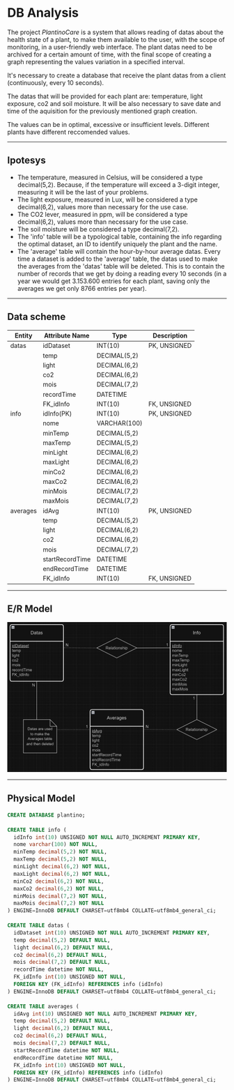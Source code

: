 # DB Analysis
The project *PlantinoCare* is a system that allows reading of datas about the health state of a plant, to make them available to the user, with the scope of monitoring, in a user-friendly web interface.
The plant datas need to be archived for a certain amount of time, with the final scope of creating a graph representing the values variation in a specified interval.

It's necessary to create a database that receive the plant datas from a client (continuously, every 10 seconds).

The datas that will be provided for each plant are: temperature, light exposure, co2 and soil moisture. It will be also necessary to save date and time of the aquisition for the previously mentioned graph creation.

The values can be in optimal, excessive or insufficient levels. Different plants have different reccomended values. 

---
## Ipotesys
- The temperature, measured in Celsius, will be considered a type decimal(5,2). Because, if the temperature will exceed a 3-digit integer, measuring it will be the last of your problems.
- The light exposure, measured in Lux, will be considered a type decimal(6,2), values more than necessary for the use case.
- The CO2 lever, measured in ppm, will be considered a type decimal(6,2), values more than necessary for the use case.
- The soil moisture will be considered a type decimal(7,2).
- The 'info' table will be a typological table, containing the info regarding the optimal dataset, an ID to identify uniquely the plant and the name.
- The 'average' table will contain the hour-by-hour average datas. Every time a dataset is added to the 'average' table, the datas used to make the averages from the 'datas' table will be deleted. This is to contain the number of records that we get by doing a reading every 10 seconds (in a year we would get 3.153.600 entries for each plant, saving only the averages we get only 8766 entries per year).

---
## Data scheme

| Entity  | Attribute Name | Type | Description|
| -------- | -------- | -------- | -------- |
| datas | idDataset | INT(10) | PK, UNSIGNED|
|  | temp | DECIMAL(5,2) | |
|  | light | DECIMAL(6,2) | |
|  | co2 | DECIMAL(6,2) | |
|  | mois | DECIMAL(7,2) | |
|  | recordTime | DATETIME | |
|  | FK_idInfo | INT(10) | FK, UNSIGNED |
| info  | idInfo(PK) | INT(10) | PK, UNSIGNED|
|  | nome | VARCHAR(100) | |
|  | minTemp | DECIMAL(5,2) | |
|  | maxTemp | DECIMAL(5,2) | |
|  | minLight | DECIMAL(6,2) | |
|  | maxLight | DECIMAL(6,2) | |
|  | minCo2 | DECIMAL(6,2) | |
|  | maxCo2 | DECIMAL(6,2) | |
|  | minMois | DECIMAL(7,2) | |
|  | maxMois | DECIMAL(7,2) | |
| averages | idAvg | INT(10) | PK, UNSIGNED|
|  | temp | DECIMAL(5,2) | |
|  | light | DECIMAL(6,2) | |
|  | co2 | DECIMAL(6,2) | |
|  | mois | DECIMAL(7,2) | |
|  | startRecordTime | DATETIME | |
|  | endRecordTime | DATETIME | |
|  | FK_idInfo | INT(10) | FK, UNSIGNED |

---
## E/R Model 
![E-R](Images/E-R.png)

---
## Physical Model 

```SQL
CREATE DATABASE plantino;

CREATE TABLE info (
  idInfo int(10) UNSIGNED NOT NULL AUTO_INCREMENT PRIMARY KEY,
  nome varchar(100) NOT NULL,
  minTemp decimal(5,2) NOT NULL,
  maxTemp decimal(5,2) NOT NULL,
  minLight decimal(6,2) NOT NULL,
  maxLight decimal(6,2) NOT NULL,
  minCo2 decimal(6,2) NOT NULL,
  maxCo2 decimal(6,2) NOT NULL,
  minMois decimal(7,2) NOT NULL,
  maxMois decimal(7,2) NOT NULL
) ENGINE=InnoDB DEFAULT CHARSET=utf8mb4 COLLATE=utf8mb4_general_ci;

CREATE TABLE datas (
  idDataset int(10) UNSIGNED NOT NULL AUTO_INCREMENT PRIMARY KEY,
  temp decimal(5,2) DEFAULT NULL,
  light decimal(6,2) DEFAULT NULL,
  co2 decimal(6,2) DEFAULT NULL,
  mois decimal(7,2) DEFAULT NULL,
  recordTime datetime NOT NULL,
  FK_idInfo int(10) UNSIGNED NOT NULL,
  FOREIGN KEY (FK_idInfo) REFERENCES info (idInfo)
) ENGINE=InnoDB DEFAULT CHARSET=utf8mb4 COLLATE=utf8mb4_general_ci;

CREATE TABLE averages (
  idAvg int(10) UNSIGNED NOT NULL AUTO_INCREMENT PRIMARY KEY,
  temp decimal(5,2) DEFAULT NULL,
  light decimal(6,2) DEFAULT NULL,
  co2 decimal(6,2) DEFAULT NULL,
  mois decimal(7,2) DEFAULT NULL,
  startRecordTime datetime NOT NULL,
  endRecordTime datetime NOT NULL,
  FK_idInfo int(10) UNSIGNED NOT NULL,
  FOREIGN KEY (FK_idInfo) REFERENCES info (idInfo)
) ENGINE=InnoDB DEFAULT CHARSET=utf8mb4 COLLATE=utf8mb4_general_ci;
```
